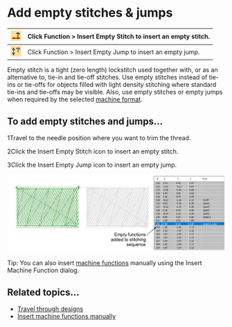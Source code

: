 # Add empty stitches & jumps

| ![InsertEmptySitch.png](assets/InsertEmptySitch.png) | Click Function > Insert Empty Stitch to insert an empty stitch. |
| ---------------------------------------------------- | --------------------------------------------------------------- |
| ![InsertEmptyJump.png](assets/InsertEmptyJump.png)   | Click Function > Insert Empty Jump to insert an empty jump.     |

Empty stitch is a tight (zero length) lockstitch used together with, or as an alternative to, tie-in and tie-off stitches. Use empty stitches instead of tie-ins or tie-offs for objects filled with light density stitching where standard tie-ins and tie-offs may be visible. Also, use empty stitches or empty jumps when required by the selected [machine format](../../glossary/glossary).

## To add empty stitches and jumps...

1Travel to the needle position where you want to trim the thread.

2Click the Insert Empty Stitch icon to insert an empty stitch.

3Click the Insert Empty Jump icon to insert an empty jump.

![AddEmptyFunctions.png](assets/AddEmptyFunctions.png)

Tip: You can also insert [machine functions](../../glossary/glossary) manually using the Insert Machine Function dialog.

## Related topics...

- [Travel through designs](../../Basics/view/Travel_through_designs)
- [Insert machine functions manually](../../Modifying/functions/Insert_machine_functions_manually)
